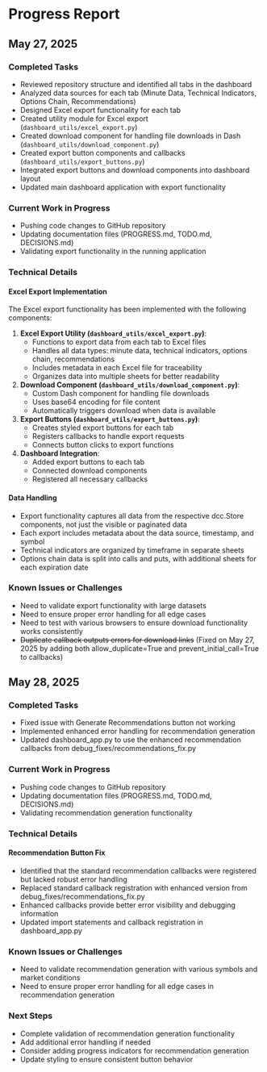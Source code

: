 # Progress Report
## May 27, 2025
### Completed Tasks
- Reviewed repository structure and identified all tabs in the dashboard
- Analyzed data sources for each tab (Minute Data, Technical Indicators, Options Chain, Recommendations)
- Designed Excel export functionality for each tab
- Created utility module for Excel export (`dashboard_utils/excel_export.py`)
- Created download component for handling file downloads in Dash (`dashboard_utils/download_component.py`)
- Created export button components and callbacks (`dashboard_utils/export_buttons.py`)
- Integrated export buttons and download components into dashboard layout
- Updated main dashboard application with export functionality
### Current Work in Progress
- Pushing code changes to GitHub repository
- Updating documentation files (PROGRESS.md, TODO.md, DECISIONS.md)
- Validating export functionality in the running application
### Technical Details
#### Excel Export Implementation
The Excel export functionality has been implemented with the following components:
1. **Excel Export Utility (`dashboard_utils/excel_export.py`)**:
   - Functions to export data from each tab to Excel files
   - Handles all data types: minute data, technical indicators, options chain, recommendations
   - Includes metadata in each Excel file for traceability
   - Organizes data into multiple sheets for better readability
2. **Download Component (`dashboard_utils/download_component.py`)**:
   - Custom Dash component for handling file downloads
   - Uses base64 encoding for file content
   - Automatically triggers download when data is available
3. **Export Buttons (`dashboard_utils/export_buttons.py`)**:
   - Creates styled export buttons for each tab
   - Registers callbacks to handle export requests
   - Connects button clicks to export functions
4. **Dashboard Integration**:
   - Added export buttons to each tab
   - Connected download components
   - Registered all necessary callbacks
#### Data Handling
- Export functionality captures all data from the respective dcc.Store components, not just the visible or paginated data
- Each export includes metadata about the data source, timestamp, and symbol
- Technical indicators are organized by timeframe in separate sheets
- Options chain data is split into calls and puts, with additional sheets for each expiration date
### Known Issues or Challenges
- Need to validate export functionality with large datasets
- Need to ensure proper error handling for all edge cases
- Need to test with various browsers to ensure download functionality works consistently
- ~~Duplicate callback outputs errors for download links~~ (Fixed on May 27, 2025 by adding both allow_duplicate=True and prevent_initial_call=True to callbacks)

## May 28, 2025
### Completed Tasks
- Fixed issue with Generate Recommendations button not working
- Implemented enhanced error handling for recommendation generation
- Updated dashboard_app.py to use the enhanced recommendation callbacks from debug_fixes/recommendations_fix.py

### Current Work in Progress
- Pushing code changes to GitHub repository
- Updating documentation files (PROGRESS.md, TODO.md, DECISIONS.md)
- Validating recommendation generation functionality

### Technical Details
#### Recommendation Button Fix
- Identified that the standard recommendation callbacks were registered but lacked robust error handling
- Replaced standard callback registration with enhanced version from debug_fixes/recommendations_fix.py
- Enhanced callbacks provide better error visibility and debugging information
- Updated import statements and callback registration in dashboard_app.py

### Known Issues or Challenges
- Need to validate recommendation generation with various symbols and market conditions
- Need to ensure proper error handling for all edge cases in recommendation generation

### Next Steps
- Complete validation of recommendation generation functionality
- Add additional error handling if needed
- Consider adding progress indicators for recommendation generation
- Update styling to ensure consistent button behavior
